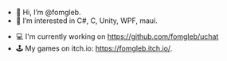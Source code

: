 - 👋 Hi, I’m @fomgleb.
- 👀 I’m interested in C#, C, Unity, WPF, maui.
<!-- - 🌱 I’m currently learning maui. -->
- 💻 I'm currently working on https://github.com/fomgleb/uchat
- 🕹️ My games on itch.io: https://fomgleb.itch.io/.

<!-- [![Top Langs](https://github.com/PencilNavigator/readme-stats-URL/blob/main/URL.md/api/top-langs/?username=fomgleb&layout=compact&theme=radical&hide=ShaderLab,CMake,HLSL,Objective-C)](https://github.com/anuraghazra/github-readme-stats) -->
